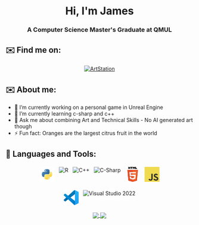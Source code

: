 <h1 align="center">Hi, I'm James</h1>
<h3 align="center">A Computer Science Master's Graduate at QMUL</h3>

<!--<p align="left"> <img src="https://komarev.com/ghpvc/?username=james-joslin&label=Profile%20views&color=0e75b6&style=flat" alt="james-joslin" /> </p>-->

## ✉️ Find me on:
<p align="center">
 <a href="https://www.artstation.com/james_joslin" target="_blank" rel="noopener noreferrer"> <img src="https://www.artstation.com/assets/about/logo/logo-artstation-horizontal-cbbe936e68623842ca878651bfd9ceb3.png" alt="ArtStation" height="80" style="vertical-align:top; margin:4px"> </a>
</p>

## ✉️ About me:
- 🔭 I’m currently working on a personal game in Unreal Engine
- 🌱 I’m currently learning c-sharp and c++
- 💬 Ask me about combining Art and Technical Skills - No AI generated art though
- ⚡ Fun fact: Oranges are the largest citrus fruit in the world

## 🧰 Languages and Tools:
<p align="center">
<img src="https://raw.githubusercontent.com/github/explore/80688e429a7d4ef2fca1e82350fe8e3517d3494d/topics/python/python.png" alt="Python" height="40" style="vertical-align:top; margin:4px">
<img src="https://www.r-project.org/Rlogo.png" alt="R" height="37" style="vertical-align:top; margin:4px">
<img src="https://raw.githubusercontent.com/isocpp/logos/64ef037049f87ac74875dbe72695e59118b52186/cpp_logo.svg" alt="C++" height="40" style="vertical-align:top; margin:4px">
 <img src="https://camo.githubusercontent.com/8d56e87edf99e89bfc457cd62462e0b7aae19e6b197b1df5c542d474d8d76f81/68747470733a2f2f646576656c6f7065722e6665646f726170726f6a6563742e6f72672f7374617469632f6c6f676f2f6373686172702e706e67" alt="C-Sharp" height="43" style="vertical-align:top; margin:4px">
 <img src="https://raw.githubusercontent.com/github/explore/80688e429a7d4ef2fca1e82350fe8e3517d3494d/topics/html/html.png" alt="HTML5" height="40" style="vertical-align:top; margin:4px">
 <img src="https://raw.githubusercontent.com/github/explore/80688e429a7d4ef2fca1e82350fe8e3517d3494d/topics/javascript/javascript.png" alt="Javascript" height="40" style="vertical-align:top; margin:4px">
</p>

 <p align="center">
 <img src="https://raw.githubusercontent.com/github/explore/80688e429a7d4ef2fca1e82350fe8e3517d3494d/topics/visual-studio-code/visual-studio-code.png" alt="VS Code" height="40" style="vertical-align:top; margin:4px">
 <img src="https://visualstudio.microsoft.com/wp-content/uploads/2021/10/Product-Icon.svg" alt="Visual Studio 2022" height="40" style="vertical-align:top; margin:4px">
 </p>
<!-- GitHub Stats and Top Languages -->
<p align="center">
  <a href="https://github.com/james-joslin">
    <img align="center" src="https://github-readme-stats.vercel.app/api/top-langs/?username=james-joslin&layout=compact&hide=jupyter%20notebook,shaderlab,makefile&langs_count=7" />
  </a>
  <a href="https://github.com/james-joslin">
    <img align="center" src="https://github-readme-stats.vercel.app/api?username=james-joslin&show_icons=true&hide=issues" />
  </a>
</p>
